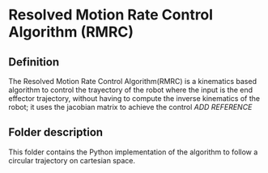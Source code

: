 # Resolved Motion Rate Control Algorithm (RMRC)

## Definition
The Resolved Motion Rate Control Algorithm(RMRC)
is a kinematics based algorithm to control the 
trayectory of the robot where the input is the
end effector trajectory, without having to compute
the inverse kinematics of the robot; it uses the
jacobian matrix to achieve the control *ADD REFERENCE*

## Folder description
This folder contains the Python implementation of the
algorithm to follow a circular trajectory on cartesian space.